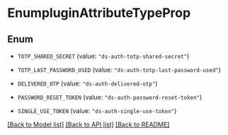 # EnumpluginAttributeTypeProp

## Enum


* `TOTP_SHARED_SECRET` (value: `"ds-auth-totp-shared-secret"`)

* `TOTP_LAST_PASSWORD_USED` (value: `"ds-auth-totp-last-password-used"`)

* `DELIVERED_OTP` (value: `"ds-auth-delivered-otp"`)

* `PASSWORD_RESET_TOKEN` (value: `"ds-auth-password-reset-token"`)

* `SINGLE_USE_TOKEN` (value: `"ds-auth-single-use-token"`)


[[Back to Model list]](../README.md#documentation-for-models) [[Back to API list]](../README.md#documentation-for-api-endpoints) [[Back to README]](../README.md)


